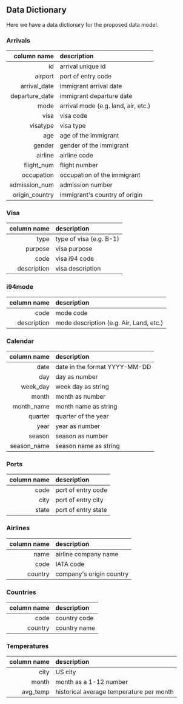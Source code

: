## Data Dictionary

Here we have a data dictionary for the proposed data model.

### Arrivals
column name | description
---: | :---
| id | arrival unique id |
| airport | port of entry code |
| arrival_date | immigrant arrival date |
| departure_date | immigrant departure date |
| mode | arrival mode (e.g. land, air, etc.) |
| visa | visa code |
| visatype | visa type |
| age | age of the immigrant |
| gender | gender of the immigrant |
| airline | airline code |
| flight_num | flight number |
| occupation | occupation of the immigrant |
| admission_num | admission number |
| origin_country | immigrant's country of origin |

### Visa
column name | description
---: | :---
| type | type of visa (e.g. B-1) |
| purpose | visa purpose |
| code | visa i94 code |
| description | visa description |

### i94mode 
column name | description
---: | :---
| code | mode code |
| description | mode description (e.g. Air, Land, etc.)|

### Calendar
column name | description
---: | :---
| date | date in the format YYYY-MM-DD |
| day | day as number |
| week_day | week day as string |
| month | month as number |
| month_name | month name as string |
| quarter | quarter of the year |
| year | year as number |
| season | season as number |
| season_name | season name as string |

### Ports
column name | description
---: | :---
| code | port of entry code |
| city | port of entry city |
| state | port of entry state |

### Airlines
column name | description
---: | :---
| name | airline company name |
| code | IATA code |
| country | company's origin country |

### Countries
column name | description
---: | :---
| code | country code |
| country | country name |

### Temperatures
column name | description
---: | :---
| city | US city|
| month | month as a 1-12 number |
| avg_temp | historical average temperature per month |